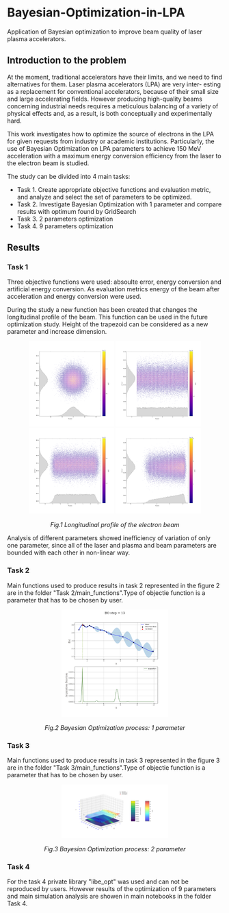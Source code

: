 # Bayesian-Optimization-in-LPA
Application of Bayesian optimization to improve beam quality of laser plasma accelerators.

## Introduction to the problem

At the moment, traditional accelerators have their limits, and we need to find alternatives for them. Laser plasma accelerators (LPA) are very inter-
esting as a replacement for conventional accelerators, because of their small size and large accelerating fields. However producing high-quality beams
concerning industrial needs requires a meticulous balancing of a variety of physical effects and, as a result, is both conceptually and experimentally
hard. 

This work investigates how to optimize the source of electrons in the LPA for given requests from industry or academic institutions. Particularly,
the use of Bayesian Optimization on LPA parameters to achieve 150 MeV acceleration with a maximum energy conversion efficiency from the laser to the electron beam is studied.

The study can be divided into 4 main tasks:
- Task 1. Create appropriate objective functions and evaluation metric, and analyze and select the set of parameters to be optimized.
- Task 2. Investigate Bayesian Optimization with 1 parameter and compare results with optimum found by GridSearch
- Task 3. 2 parameters optimization
- Task 4. 9 parameters optimization

## Results

### Task 1

Three objective functions were used: absoulte error, energy conversion and artificial energy conversion. 
As evaluation metrics energy of the beam after acceleration and energy conversion were used.

During the study a new function has been created that changes the longitudinal profile of the beam. This function can be used in the future optimization study. Height of the trapezoid can be considered as a new parameter and increase dimension. 

<p align="center">
  <img src="images/gauss.png" width="200">
  <img src="images/flattop.png" width="200">
  <img src="images/flattop_smoothed.png" width="200">
  <img src="images/rectan_trapezoidal_smoothed.png" width="200">
</p>
<p align="center">   
   <em> Fig.1 Longitudinal profile of the electron beam</em>
</p>

Analysis of different parameters showed inefficiency of variation of only one parameter, since all of the laser and plasma and beam parameters are bounded with each other in non-linear way.


### Task 2

Main functions used to produce results in task 2 represented in the figure 2 are in the folder "Task 2/main_functions".Type of objectie function is a parameter that has to be chosen by user.

<p align="center">
  <img src="images/bo_result_13.png" width="250">
</p>
<p align="center">   
   <em> Fig.2 Bayesian Optimization process: 1 parameter</em>
</p>

### Task 3

Main functions used to produce results in task 3 represented in the figure 3 are in the folder "Task 3/main_functions".Type of objectie function is a parameter that has to be chosen by user.

<p align="center">
  <img src="images/bo_result_16.png" width="250">
</p>
<p align="center">   
   <em> Fig.3 Bayesian Optimization process: 2 parameter</em>
</p>

### Task 4

For the task 4 private library "libe_opt" was used and can not be reproduced by users. However results of the optimization of 9 parameters and main simulation analysis are showen in main notebooks in the folder Task 4.








